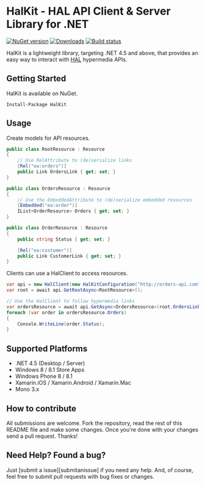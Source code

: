 # HalKit - HAL API Client & Server Library for .NET

[![NuGet version](https://badge.fury.io/nu/halkit.svg)][nuget]
[![Downloads](https://img.shields.io/nuget/dt/halkit.svg)][nuget]
[![Build status](https://ci.appveyor.com/api/projects/status/h9y4iv2ewqama4qw/branch/master?svg=true)][appveyor]

[nuget]: http://www.nuget.org/packages/HalKit
[appveyor]: https://ci.appveyor.com/project/viagogo/halkit/branch/master

HalKit is a lightweight library, targeting .NET 4.5 and above, that provides an easy way to interact with [HAL][hal] hypermedia APIs.

[hal]: http://stateless.co/hal_specification.html


## Getting Started

HalKit is available on NuGet.

```
Install-Package HalKit
```


## Usage

Create models for API resources.

```c#
public class RootResource : Resource
{
    // Use RelAttribute to (de)serialize links
    [Rel("ea:orders")]
    public Link OrdersLink { get; set; }
}

public class OrdersResource : Resource
{
    // Use the EmbeddedAttribute to (de)serialize embedded resources
    [Embedded("ea:order")]
    IList<OrderResource> Orders { get; set; }
}

public class OrderResource : Resource
{
    public string Status { get; set; }

    [Rel("ea:customer")]
    public Link CustomerLink { get; set; }
}
```

Clients can use a HalClient to access resources.

```c#
var api = new HalClient(new HalKitConfiguration("http://orders-api.com"));
var root = await api.GetRootAsync<RootResource>();

// Use the HalClient to follow hypermedia links
var ordersResource = await api.GetAsync<OrdersResource>(root.OrdersLink);
foreach (var order in ordersResource.Orders)
{
    Console.WriteLine(order.Status);
}
```


## Supported Platforms

* .NET 4.5 (Desktop / Server)
* Windows 8 / 8.1 Store Apps
* Windows Phone 8 / 8.1
* Xamarin.iOS / Xamarin.Android / Xamarin.Mac
* Mono 3.x


## How to contribute

All submissions are welcome. Fork the repository, read the rest of this README
file and make some changes. Once you're done with your changes send a pull
request. Thanks!


## Need Help? Found a bug?

Just [submit a issue][submitanissue] if you need any help. And, of course, feel
free to submit pull requests with bug fixes or changes.
